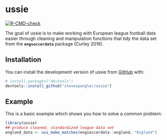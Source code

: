 
<!-- README.md is generated from README.Rmd. Please edit that file -->

# ussie

<!-- badges: start -->

[![R-CMD-check](https://github.com/stevespangler/ussie/actions/workflows/R-CMD-check.yaml/badge.svg)](https://github.com/stevespangler/ussie/actions/workflows/R-CMD-check.yaml)
<!-- badges: end -->

The goal of ussie is to make working with European league football data
easier through cleaning and manipulation functions that tidy the data
set from the **`engsoccerdata`** package (Curley 2016).

## Installation

You can install the development version of ussie from
[GitHub](https://github.com/) with:

``` r
# install.packages("devtools")
devtools::install_github("stevespangler/ussie")
```

## Example

This is a basic example which shows you how to solve a common problem:

``` r
library(ussie)
## produce cleaned, standardized league data set
england_data <- uss_make_matches(engsoccerdata::england, "England")
```
